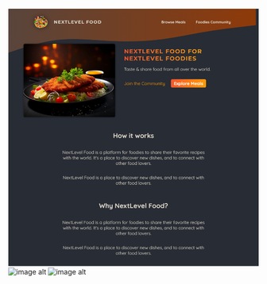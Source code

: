 ![image alt](https://github.com/usmanwarisalizia/NextLevel-Food/blob/74aa945323d1d86c707023b2b20ef768db17fe42/Image1.png)
![image alt]()
![image alt]()

